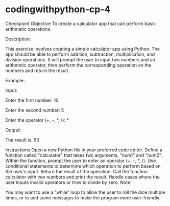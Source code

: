 # codingwithpython-cp-4

Checkpoint Objective
 To create a calculator app that can perform basic arithmetic operations.

Description: 

This exercise involves creating a simple calculator app using Python. The app should be able to perform addition, subtraction, multiplication, and division operations. It will prompt the user to input two numbers and an arithmetic operator, then perform the corresponding operation on the numbers and return the result.

Example :

Input:

Enter the first number: 10

Enter the second number: 5

Enter the operator (+, -, *, /): *

Output:

The result is: 50

Instructions
Open a new Python file in your preferred code editor.
Define a function called "calculator" that takes two arguments, "num1" and "num2".
Within the function, prompt the user to enter an operator (+, -, *, /).
Use conditional statements to determine which operation to perform based on the user's input.
Return the result of the operation.
Call the function calculator with two numbers and print the result.
Handle cases where the user inputs invalid operators or tries to divide by zero.
Note: 

You may want to use a "while" loop to allow the user to roll the dice multiple times, or to add some messages to make the program more user-friendly.
